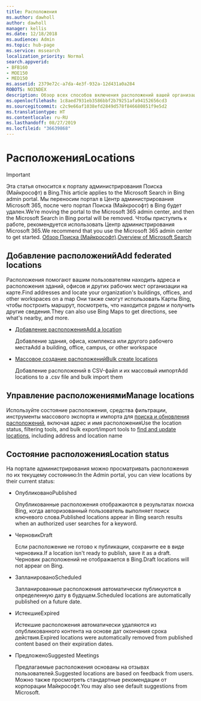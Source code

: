 ```yaml
---
title: Расположения
ms.author: dawholl
author: dawholl
manager: kellis
ms.date: 12/18/2018
ms.audience: Admin
ms.topic: hub-page
ms.service: mssearch
localization_priority: Normal
search.appverid:
- BFB160
- MOE150
- MED150
ms.assetid: 2379e72c-a7da-4e3f-932a-12d431a0a284
ROBOTS: NOINDEX
description: Обзор всех способов включения расположений вашей организации в результаты работы Поиска (Майкрософт)
ms.openlocfilehash: 1c8aed7931eb3586bbf2b79251afa94152656cd3
ms.sourcegitcommit: c2c9e66af1038efd2849d578f846680851f9e5d2
ms.translationtype: HT
ms.contentlocale: ru-RU
ms.lasthandoff: 08/27/2019
ms.locfileid: "36639868"
---
```

# <a name="locations"></a><span data-ttu-id="877db-103">Расположения</span><span class="sxs-lookup"><span data-stu-id="877db-103">Locations</span></span>

> [!IMPORTANT]
> <span data-ttu-id="877db-104">Эта статья относится к порталу администрирования Поиска (Майкрософт) в Bing.</span><span class="sxs-lookup"><span data-stu-id="877db-104">This article applies to the Microsoft Search in Bing admin portal.</span></span> <span data-ttu-id="877db-105">Мы переносим портал в Центр администрирования Microsoft 365, после чего портал Поиска (Майкрософт) в Bing будет удален.</span><span class="sxs-lookup"><span data-stu-id="877db-105">We’re moving the portal to the Microsoft 365 admin center, and then the Microsoft Search in Bing portal will be removed.</span></span> <span data-ttu-id="877db-106">Чтобы приступить к работе, рекомендуется использовать Центр администрирования Microsoft 365.</span><span class="sxs-lookup"><span data-stu-id="877db-106">We recommend that you use the Microsoft 365 admin center to get started.</span></span> <span data-ttu-id="877db-107">[Обзор Поиска (Майкрософт)](overview-microsoft-search.md).</span><span class="sxs-lookup"><span data-stu-id="877db-107">[Overview of Microsoft Search](overview-microsoft-search.md)</span></span>
    
## <a name="add-locations"></a><span data-ttu-id="877db-108">Добавление расположений</span><span class="sxs-lookup"><span data-stu-id="877db-108">Add federated locations</span></span>

<span data-ttu-id="877db-109">Расположения помогают вашим пользователям находить адреса и расположения зданий, офисов и других рабочих мест организации на карте.</span><span class="sxs-lookup"><span data-stu-id="877db-109">Find addresses and locate your organization's buildings, offices, and other workspaces on a map</span></span> <span data-ttu-id="877db-110">Они также смогут использовать Карты Bing, чтобы построить маршрут, посмотреть, что находится рядом и получить другие сведения.</span><span class="sxs-lookup"><span data-stu-id="877db-110">They can also use Bing Maps to get directions, see what's nearby, and more.</span></span>
  
- [<span data-ttu-id="877db-111">Добавление расположения</span><span class="sxs-lookup"><span data-stu-id="877db-111">Add a location</span></span>](add-a-location.md)
    
    <span data-ttu-id="877db-112">Добавление здания, офиса, комплекса или другого рабочего места</span><span class="sxs-lookup"><span data-stu-id="877db-112">Add a building, office, campus, or other workspace</span></span>
    
- [<span data-ttu-id="877db-113">Массовое создание расположений</span><span class="sxs-lookup"><span data-stu-id="877db-113">Bulk create locations</span></span>](bulk-create-locations.md)
    
    <span data-ttu-id="877db-114">Добавление расположений в CSV-файл и их массовый импорт</span><span class="sxs-lookup"><span data-stu-id="877db-114">Add locations to a .csv file and bulk import them</span></span>
    
## <a name="manage-locations"></a><span data-ttu-id="877db-115">Управление расположениями</span><span class="sxs-lookup"><span data-stu-id="877db-115">Manage locations</span></span>

<span data-ttu-id="877db-116">Используйте состояние расположения, средства фильтрации, инструменты массового экспорта и импорта для [поиска и обновления расположений](manage-locations.md), включая адрес и имя расположения</span><span class="sxs-lookup"><span data-stu-id="877db-116">Use the location status, filtering tools, and bulk export/import tools to [find and update locations](manage-locations.md), including address and location name</span></span>
  
## <a name="location-status"></a><span data-ttu-id="877db-117">Состояние расположения</span><span class="sxs-lookup"><span data-stu-id="877db-117">Location status</span></span>

<span data-ttu-id="877db-118">На портале администрирования можно просматривать расположения по их текущему состоянию:</span><span class="sxs-lookup"><span data-stu-id="877db-118">In the Admin portal, you can view locations by their current status:</span></span>
  
- <span data-ttu-id="877db-119">Опубликовано</span><span class="sxs-lookup"><span data-stu-id="877db-119">Published</span></span>
    
    <span data-ttu-id="877db-120">Опубликованные расположения отображаются в результатах поиска Bing, когда авторизованный пользователь выполняет поиск ключевого слова.</span><span class="sxs-lookup"><span data-stu-id="877db-120">Published locations appear in Bing search results when an authorized user searches for a keyword.</span></span>
    
- <span data-ttu-id="877db-121">Черновик</span><span class="sxs-lookup"><span data-stu-id="877db-121">Draft</span></span>
    
    <span data-ttu-id="877db-122">Если расположение не готово к публикации, сохраните ее в виде черновика.</span><span class="sxs-lookup"><span data-stu-id="877db-122">If a location isn't ready to publish, save it as a draft.</span></span> <span data-ttu-id="877db-123">Черновик расположений не отображается в Bing.</span><span class="sxs-lookup"><span data-stu-id="877db-123">Draft locations will not appear on Bing.</span></span>
    
- <span data-ttu-id="877db-124">Запланировано</span><span class="sxs-lookup"><span data-stu-id="877db-124">Scheduled</span></span>
    
    <span data-ttu-id="877db-125">Запланированные расположения автоматически публикуются в определенную дату в будущем.</span><span class="sxs-lookup"><span data-stu-id="877db-125">Scheduled locations are automatically published on a future date.</span></span>
    
- <span data-ttu-id="877db-126">Истекшие</span><span class="sxs-lookup"><span data-stu-id="877db-126">Expired</span></span>
    
    <span data-ttu-id="877db-127">Истекшие расположения автоматически удаляются из опубликованного контента на основе дат окончания срока действия.</span><span class="sxs-lookup"><span data-stu-id="877db-127">Expired locations were automatically removed from published content based on their expiration dates.</span></span>
    
- <span data-ttu-id="877db-128">Предложено</span><span class="sxs-lookup"><span data-stu-id="877db-128">Suggested Meetings</span></span>
    
    <span data-ttu-id="877db-129">Предлагаемые расположения основаны на отзывах пользователей.</span><span class="sxs-lookup"><span data-stu-id="877db-129">Suggested locations are based on feedback from users.</span></span> <span data-ttu-id="877db-130">Можно также просмотреть стандартные рекомендации от корпорации Майкрософт.</span><span class="sxs-lookup"><span data-stu-id="877db-130">You may also see default suggestions from Microsoft.</span></span>

  

